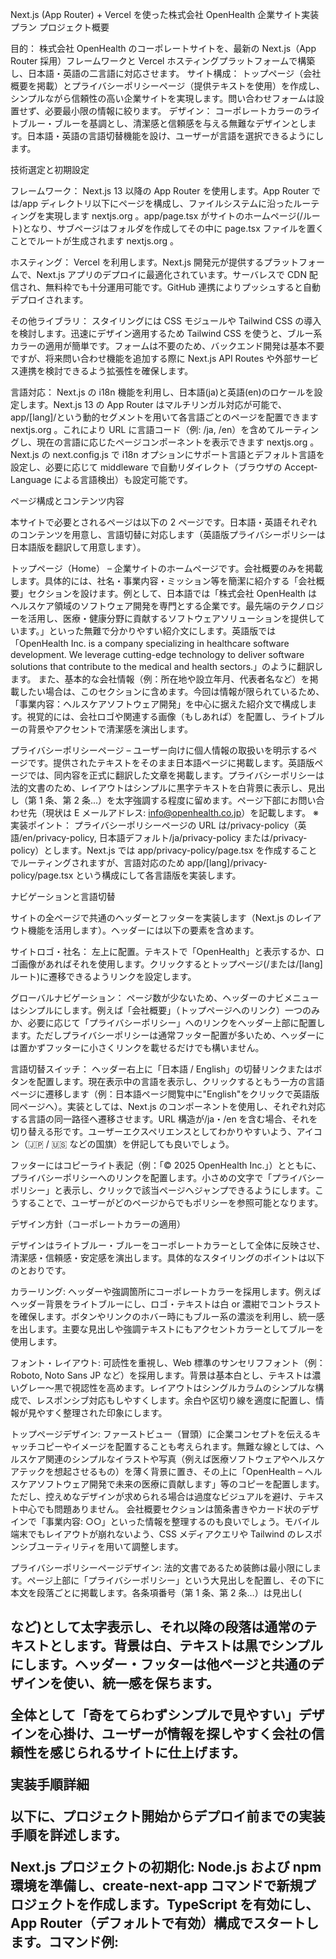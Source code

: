 Next.js (App Router) + Vercel を使った株式会社 OpenHealth 企業サイト実装プラン
プロジェクト概要

目的： 株式会社 OpenHealth のコーポレートサイトを、最新の Next.js（App Router 採用）フレームワークと Vercel ホスティングプラットフォームで構築し、日本語・英語の二言語に対応させます。
サイト構成： トップページ（会社概要を掲載）とプライバシーポリシーページ（提供テキストを使用）を作成し、シンプルながら信頼性の高い企業サイトを実現します。問い合わせフォームは設置せず、必要最小限の情報に絞ります。
デザイン： コーポレートカラーのライトブルー・ブルーを基調とし、清潔感と信頼感を与える無難なデザインとします。日本語・英語の言語切替機能を設け、ユーザーが言語を選択できるようにします。

技術選定と初期設定

フレームワーク： Next.js 13 以降の App Router を使用します。App Router では/app ディレクトリ以下にページを構成し、ファイルシステムに沿ったルーティングを実現します
nextjs.org
。app/page.tsx がサイトのホームページ(/ルート)となり、サブページはフォルダを作成してその中に page.tsx ファイルを置くことでルートが生成されます
nextjs.org
。

ホスティング： Vercel を利用します。Next.js 開発元が提供するプラットフォームで、Next.js アプリのデプロイに最適化されています。サーバレスで CDN 配信され、無料枠でも十分運用可能です。GitHub 連携によりプッシュすると自動デプロイされます。

その他ライブラリ： スタイリングには CSS モジュールや Tailwind CSS の導入を検討します。迅速にデザイン適用するため Tailwind CSS を使うと、ブルー系カラーの適用が簡単です。フォームは不要のため、バックエンド開発は基本不要ですが、将来問い合わせ機能を追加する際に Next.js API Routes や外部サービス連携を検討できるよう拡張性を確保します。

言語対応： Next.js の i18n 機能を利用し、日本語(ja)と英語(en)のロケールを設定します。Next.js 13 の App Router はマルチリンガル対応が可能で、app/[lang]/という動的セグメントを用いて各言語ごとのページを配置できます
nextjs.org
。これにより URL に言語コード（例: /ja, /en）を含めてルーティングし、現在の言語に応じたページコンポーネントを表示できます
nextjs.org
。Next.js の next.config.js で i18n オプションにサポート言語とデフォルト言語を設定し、必要に応じて middleware で自動リダイレクト（ブラウザの Accept-Language による言語検出）も設定可能です。

ページ構成とコンテンツ内容

本サイトで必要とされるページは以下の 2 ページです。日本語・英語それぞれのコンテンツを用意し、言語切替に対応します（英語版プライバシーポリシーは日本語版を翻訳して用意します）。

トップページ（Home） – 企業サイトのホームページです。会社概要のみを掲載します。具体的には、社名・事業内容・ミッション等を簡潔に紹介する「会社概要」セクションを設けます。例として、日本語では「株式会社 OpenHealth はヘルスケア領域のソフトウェア開発を専門とする企業です。最先端のテクノロジーを活用し、医療・健康分野に貢献するソフトウェアソリューションを提供しています。」といった無難で分かりやすい紹介文にします。英語版では「OpenHealth Inc. is a company specializing in healthcare software development. We leverage cutting-edge technology to deliver software solutions that contribute to the medical and health sectors.」のように翻訳します。
また、基本的な会社情報（例：所在地や設立年月、代表者名など）を掲載したい場合は、このセクションに含めます。今回は情報が限られているため、「事業内容：ヘルスケアソフトウェア開発」を中心に据えた紹介文で構成します。視覚的には、会社ロゴや関連する画像（もしあれば）を配置し、ライトブルーの背景やアクセントで清潔感を演出します。

プライバシーポリシーページ – ユーザー向けに個人情報の取扱いを明示するページです。提供されたテキストをそのまま日本語ページに掲載します。英語版ページでは、同内容を正式に翻訳した文章を掲載します。プライバシーポリシーは法的文書のため、レイアウトはシンプルに黒字テキストを白背景に表示し、見出し（第 1 条、第 2 条...）を太字強調する程度に留めます。ページ下部にお問い合わせ先（現状は E メールアドレス: info@openhealth.co.jp）を記載します。
※実装ポイント： プライバシーポリシーページの URL は/privacy-policy（英語/en/privacy-policy, 日本語デフォルト/ja/privacy-policy または/privacy-policy）とします。Next.js では app/privacy-policy/page.tsx を作成することでルーティングされますが、言語対応のため app/[lang]/privacy-policy/page.tsx という構成にして各言語版を実装します。

ナビゲーションと言語切替

サイトの全ページで共通のヘッダーとフッターを実装します（Next.js のレイアウト機能を活用します）。ヘッダーには以下の要素を含めます。

サイトロゴ・社名： 左上に配置。テキストで「OpenHealth」と表示するか、ロゴ画像があればそれを使用します。クリックするとトップページ(/または/[lang]ルート)に遷移できるようリンクを設定します。

グローバルナビゲーション： ページ数が少ないため、ヘッダーのナビメニューはシンプルにします。例えば「会社概要」（トップページへのリンク）一つのみか、必要に応じて「プライバシーポリシー」へのリンクをヘッダー上部に配置します。ただしプライバシーポリシーは通常フッター配置が多いため、ヘッダーには置かずフッターに小さくリンクを載せるだけでも構いません。

言語切替スイッチ： ヘッダー右上に「日本語 / English」の切替リンクまたはボタンを配置します。現在表示中の言語を表示し、クリックするともう一方の言語ページに遷移します（例：日本語ページ閲覧中に"English"をクリックで英語版同ページへ）。実装としては、Next.js の<Link>コンポーネントを使用し、それぞれ対応する言語の同一路径へ遷移させます。URL 構造が/ja・/en を含む場合、それを切り替える形です。ユーザーエクスペリエンスとしてわかりやすいよう、アイコン（🇯🇵 / 🇺🇸 などの国旗）を併記しても良いでしょう。

フッターにはコピーライト表記（例：「© 2025 OpenHealth Inc.」）とともに、プライバシーポリシーへのリンクを配置します。小さめの文字で「プライバシーポリシー」と表示し、クリックで該当ページへジャンプできるようにします。こうすることで、ユーザーがどのページからでもポリシーを参照可能となります。

デザイン方針（コーポレートカラーの適用）

デザインはライトブルー・ブルーをコーポレートカラーとして全体に反映させ、清潔感・信頼感・安定感を演出します。具体的なスタイリングのポイントは以下のとおりです。

カラーリング: ヘッダーや強調箇所にコーポレートカラーを採用します。例えばヘッダー背景をライトブルーにし、ロゴ・テキストは白 or 濃紺でコントラストを確保します。ボタンやリンクのホバー時にもブルー系の濃淡を利用し、統一感を出します。主要な見出しや強調テキストにもアクセントカラーとしてブルーを使用します。

フォント・レイアウト: 可読性を重視し、Web 標準のサンセリフフォント（例：Roboto, Noto Sans JP など）を採用します。背景は基本白とし、テキストは濃いグレー～黒で視認性を高めます。レイアウトはシングルカラムのシンプルな構成で、レスポンシブ対応もしやすくします。余白や区切り線を適度に配置し、情報が見やすく整理された印象にします。

トップページデザイン: ファーストビュー（冒頭）に企業コンセプトを伝えるキャッチコピーやイメージを配置することも考えられます。無難な線としては、ヘルスケア関連のシンプルなイラストや写真（例えば医療ソフトウェアやヘルスケアテックを想起させるもの）を薄く背景に置き、その上に「OpenHealth – ヘルスケアソフトウェア開発で未来の医療に貢献します」等のコピーを配置します。ただし、控えめなデザインが求められる場合は過度なビジュアルを避け、テキスト中心でも問題ありません。
会社概要セクションは箇条書きやカード状のデザインで「事業内容: ○○」といった情報を整理するのも良いでしょう。モバイル端末でもレイアウトが崩れないよう、CSS メディアクエリや Tailwind のレスポンシブユーティリティを用いて調整します。

プライバシーポリシーページデザイン: 法的文書であるため装飾は最小限にします。ページ上部に「プライバシーポリシー」という大見出しを配置し、その下に本文を段落ごとに掲載します。各条項番号（第 1 条、第 2 条…）は見出し(<h2>など)として太字表示し、それ以降の段落は通常のテキストとします。背景は白、テキストは黒でシンプルにします。ヘッダー・フッターは他ページと共通のデザインを使い、統一感を保ちます。

全体として「奇をてらわずシンプルで見やすい」デザインを心掛け、ユーザーが情報を探しやすく会社の信頼性を感じられるサイトに仕上げます。

実装手順詳細

以下に、プロジェクト開始からデプロイ前までの実装手順を詳述します。

Next.js プロジェクトの初期化: Node.js および npm 環境を準備し、create-next-app コマンドで新規プロジェクトを作成します。TypeScript を有効にし、App Router（デフォルトで有効）構成でスタートします。コマンド例:
